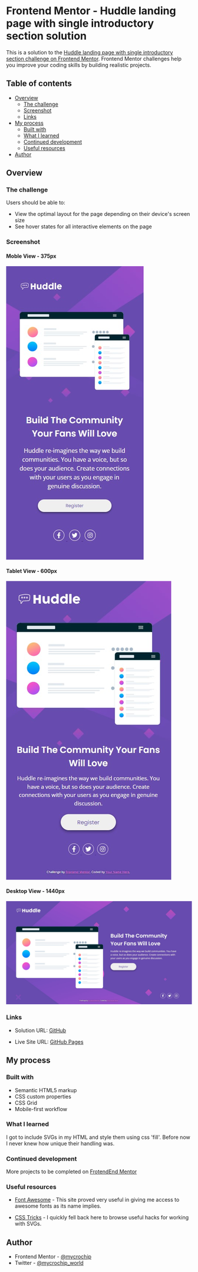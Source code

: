 # Frontend Mentor - Huddle landing page with single introductory section solution

This is a solution to the [Huddle landing page with single introductory section challenge on Frontend Mentor](https://www.frontendmentor.io/challenges/huddle-landing-page-with-a-single-introductory-section-B_2Wvxgi0). Frontend Mentor challenges help you improve your coding skills by building realistic projects. 



## Table of contents

- [Overview](#overview)
  - [The challenge](#the-challenge)
  - [Screenshot](#screenshot)
  - [Links](#links)
- [My process](#my-process)
  - [Built with](#built-with)
  - [What I learned](#what-i-learned)
  - [Continued development](#continued-development)
  - [Useful resources](#useful-resources)
- [Author](#author)



## Overview

### The challenge

Users should be able to:

- View the optimal layout for the page depending on their device's screen size
- See hover states for all interactive elements on the page


### Screenshot

#### Moble View - 375px
![Mobile View - 375px](images/screenshot--mobile.jpg)

#### Tablet View - 600px
![Tablet View - 600px](images/screenshot--tablet.jpg)

#### Desktop View - 1440px
![Desktop View - 1440px](images/screenshot--desktop.jpg)


### Links

- Solution URL: [GitHub](https://github.com/mycrochip/huddle-landing-page-with-single-introductory-section.git)

- Live Site URL: [GitHub Pages](https://mycrochip.github.io/huddle-landing-page-with-single-introductory-section/)



## My process

### Built with

- Semantic HTML5 markup
- CSS custom properties
- CSS Grid
- Mobile-first workflow


### What I learned

I got to include SVGs in my HTML and style them using css 'fill'. Before now I never knew how unique their handling was.


### Continued development

More projects to be completed on [FrotendEnd Mentor](https://www.frontendmentor.io/)


### Useful resources

- [Font Awesome](https://fontawesome.com/icons/instagram?s=brands) - This site proved very useful in giving me access to awesome fonts as its name implies.

- [CSS Tricks](https://css-tricks.com/change-color-of-svg-on-hover/) - I quickly fell back here to browse useful hacks for working with SVGs.



## Author

- Frontend Mentor - [@mycrochip](https://www.frontendmentor.io/profile/mycrochip)
- Twitter - [@mycrochip_world](https://www.twitter.com/mycrochip_world)
